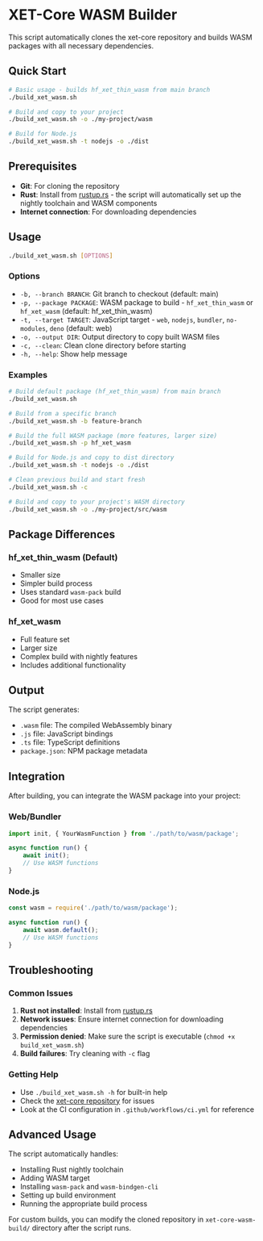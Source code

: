 # XET-Core WASM Builder

This script automatically clones the xet-core repository and builds WASM packages with all necessary dependencies.

## Quick Start

```bash
# Basic usage - builds hf_xet_thin_wasm from main branch
./build_xet_wasm.sh

# Build and copy to your project
./build_xet_wasm.sh -o ./my-project/wasm

# Build for Node.js
./build_xet_wasm.sh -t nodejs -o ./dist
```

## Prerequisites

- **Git**: For cloning the repository
- **Rust**: Install from [rustup.rs](https://rustup.rs/) - the script will automatically set up the nightly toolchain and WASM components
- **Internet connection**: For downloading dependencies

## Usage

```bash
./build_xet_wasm.sh [OPTIONS]
```

### Options

- `-b, --branch BRANCH`: Git branch to checkout (default: main)
- `-p, --package PACKAGE`: WASM package to build - `hf_xet_thin_wasm` or `hf_xet_wasm` (default: hf_xet_thin_wasm)
- `-t, --target TARGET`: JavaScript target - `web`, `nodejs`, `bundler`, `no-modules`, `deno` (default: web)
- `-o, --output DIR`: Output directory to copy built WASM files
- `-c, --clean`: Clean clone directory before starting
- `-h, --help`: Show help message

### Examples

```bash
# Build default package (hf_xet_thin_wasm) from main branch
./build_xet_wasm.sh

# Build from a specific branch
./build_xet_wasm.sh -b feature-branch

# Build the full WASM package (more features, larger size)
./build_xet_wasm.sh -p hf_xet_wasm

# Build for Node.js and copy to dist directory
./build_xet_wasm.sh -t nodejs -o ./dist

# Clean previous build and start fresh
./build_xet_wasm.sh -c

# Build and copy to your project's WASM directory
./build_xet_wasm.sh -o ./my-project/src/wasm
```

## Package Differences

### hf_xet_thin_wasm (Default)
- Smaller size
- Simpler build process
- Uses standard `wasm-pack` build
- Good for most use cases

### hf_xet_wasm
- Full feature set
- Larger size
- Complex build with nightly features
- Includes additional functionality

## Output

The script generates:
- `.wasm` file: The compiled WebAssembly binary
- `.js` file: JavaScript bindings
- `.ts` file: TypeScript definitions
- `package.json`: NPM package metadata

## Integration

After building, you can integrate the WASM package into your project:

### Web/Bundler
```javascript
import init, { YourWasmFunction } from './path/to/wasm/package';

async function run() {
    await init();
    // Use WASM functions
}
```

### Node.js
```javascript
const wasm = require('./path/to/wasm/package');

async function run() {
    await wasm.default();
    // Use WASM functions
}
```

## Troubleshooting

### Common Issues

1. **Rust not installed**: Install from [rustup.rs](https://rustup.rs/)
2. **Network issues**: Ensure internet connection for downloading dependencies
3. **Permission denied**: Make sure the script is executable (`chmod +x build_xet_wasm.sh`)
4. **Build failures**: Try cleaning with `-c` flag

### Getting Help

- Use `./build_xet_wasm.sh -h` for built-in help
- Check the [xet-core repository](https://github.com/huggingface/xet-core) for issues
- Look at the CI configuration in `.github/workflows/ci.yml` for reference

## Advanced Usage

The script automatically handles:
- Installing Rust nightly toolchain
- Adding WASM target
- Installing `wasm-pack` and `wasm-bindgen-cli`
- Setting up build environment
- Running the appropriate build process

For custom builds, you can modify the cloned repository in `xet-core-wasm-build/` directory after the script runs. 